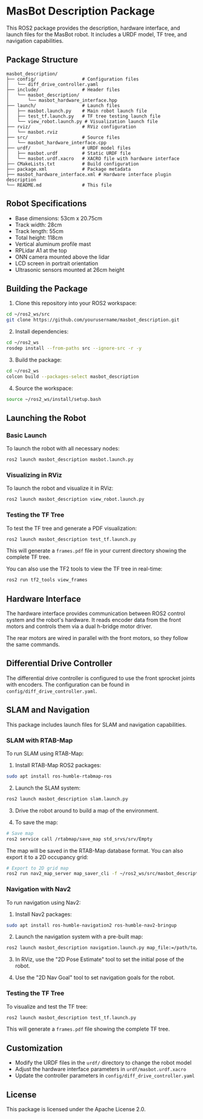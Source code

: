 # MasBot Description Package

This ROS2 package provides the description, hardware interface, and launch files for the MasBot robot. It includes a URDF model, TF tree, and navigation capabilities.

## Package Structure

```
masbot_description/
├── config/                 # Configuration files
│   └── diff_drive_controller.yaml
├── include/                # Header files
│   └── masbot_description/
│       └── masbot_hardware_interface.hpp
├── launch/                 # Launch files
│   ├── masbot.launch.py    # Main robot launch file
│   ├── test_tf.launch.py   # TF tree testing launch file
│   └── view_robot.launch.py # Visualization launch file
├── rviz/                   # RViz configuration
│   └── masbot.rviz
├── src/                    # Source files
│   └── masbot_hardware_interface.cpp
├── urdf/                   # URDF model files
│   ├── masbot.urdf         # Static URDF file
│   └── masbot.urdf.xacro   # XACRO file with hardware interface
├── CMakeLists.txt          # Build configuration
├── package.xml             # Package metadata
├── masbot_hardware_interface.xml # Hardware interface plugin description
└── README.md               # This file
```

## Robot Specifications

- Base dimensions: 53cm x 20.75cm
- Track width: 28cm
- Track length: 55cm
- Total height: 118cm
- Vertical aluminum profile mast
- RPLidar A1 at the top
- ONN camera mounted above the lidar
- LCD screen in portrait orientation
- Ultrasonic sensors mounted at 26cm height

## Building the Package

1. Clone this repository into your ROS2 workspace:

```bash
cd ~/ros2_ws/src
git clone https://github.com/yourusername/masbot_description.git
```

2. Install dependencies:

```bash
cd ~/ros2_ws
rosdep install --from-paths src --ignore-src -r -y
```

3. Build the package:

```bash
cd ~/ros2_ws
colcon build --packages-select masbot_description
```

4. Source the workspace:

```bash
source ~/ros2_ws/install/setup.bash
```

## Launching the Robot

### Basic Launch

To launch the robot with all necessary nodes:

```bash
ros2 launch masbot_description masbot.launch.py
```

### Visualizing in RViz

To launch the robot and visualize it in RViz:

```bash
ros2 launch masbot_description view_robot.launch.py
```

### Testing the TF Tree

To test the TF tree and generate a PDF visualization:

```bash
ros2 launch masbot_description test_tf.launch.py
```

This will generate a `frames.pdf` file in your current directory showing the complete TF tree.

You can also use the TF2 tools to view the TF tree in real-time:

```bash
ros2 run tf2_tools view_frames
```

## Hardware Interface

The hardware interface provides communication between ROS2 control system and the robot's hardware. It reads encoder data from the front motors and controls them via a dual h-bridge motor driver.

The rear motors are wired in parallel with the front motors, so they follow the same commands.

## Differential Drive Controller

The differential drive controller is configured to use the front sprocket joints with encoders. The configuration can be found in `config/diff_drive_controller.yaml`.

## SLAM and Navigation

This package includes launch files for SLAM and navigation capabilities.

### SLAM with RTAB-Map

To run SLAM using RTAB-Map:

1. Install RTAB-Map ROS2 packages:

```bash
sudo apt install ros-humble-rtabmap-ros
```

2. Launch the SLAM system:

```bash
ros2 launch masbot_description slam.launch.py
```

3. Drive the robot around to build a map of the environment.

4. To save the map:

```bash
# Save map
ros2 service call /rtabmap/save_map std_srvs/srv/Empty
```

The map will be saved in the RTAB-Map database format. You can also export it to a 2D occupancy grid:

```bash
# Export to 2D grid map
ros2 run nav2_map_server map_saver_cli -f ~/ros2_ws/src/masbot_description/maps/map
```

### Navigation with Nav2

To run navigation using Nav2:

1. Install Nav2 packages:

```bash
sudo apt install ros-humble-navigation2 ros-humble-nav2-bringup
```

2. Launch the navigation system with a pre-built map:

```bash
ros2 launch masbot_description navigation.launch.py map_file:=/path/to/map.yaml
```

3. In RViz, use the "2D Pose Estimate" tool to set the initial pose of the robot.

4. Use the "2D Nav Goal" tool to set navigation goals for the robot.

### Testing the TF Tree

To visualize and test the TF tree:

```bash
ros2 launch masbot_description test_tf.launch.py
```

This will generate a `frames.pdf` file showing the complete TF tree.

## Customization

- Modify the URDF files in the `urdf/` directory to change the robot model
- Adjust the hardware interface parameters in `urdf/masbot.urdf.xacro`
- Update the controller parameters in `config/diff_drive_controller.yaml`

## License

This package is licensed under the Apache License 2.0.
